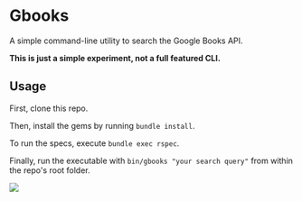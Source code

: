 # Gbooks

A simple command-line utility to search the Google Books API.

**This is just a simple experiment, not a full featured CLI.**

## Usage

First, clone this repo.

Then, install the gems by running `bundle install`.

To run the specs, execute `bundle exec rspec`.

Finally, run the executable with `bin/gbooks "your search query"` from within the repo's
root folder.

![](https://cl.ly/1W2p2s1D3l2i/download/Screen%20Recording%202017-01-09%20at%2003.39%20AM.gif)
